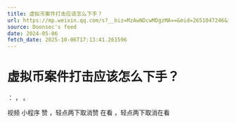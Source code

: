 ```yaml
---
title: 虚拟币案件打击应该怎么下手？
url: https://mp.weixin.qq.com/s?__biz=MzAwNDcwMDgzMA==&mid=2651047246&idx=2&sn=107bd94eaeef58edd309ee492ff2dbb0
source: Doonsec's feed
date: 2024-05-06
fetch_date: 2025-10-06T17:13:41.261596
---
```


# 虚拟币案件打击应该怎么下手？

：
，
。

视频
小程序
赞
，轻点两下取消赞
在看
，轻点两下取消在看
